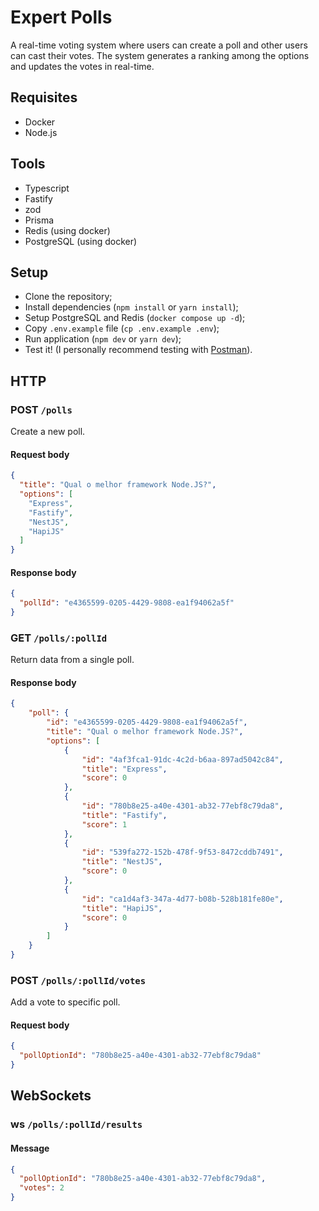 # Expert Polls

A real-time voting system where users can create a poll and other users can cast their votes. The system generates a ranking among the options and updates the votes in real-time.

## Requisites

- Docker
- Node.js

## Tools

- Typescript
- Fastify
- zod
- Prisma
- Redis (using docker)
- PostgreSQL (using docker)

## Setup

- Clone the repository;
- Install dependencies (`npm install` or `yarn install`);
- Setup PostgreSQL and Redis (`docker compose up -d`);
- Copy `.env.example` file (`cp .env.example .env`);
- Run application (`npm dev` or `yarn dev`);
- Test it! (I personally recommend testing with [Postman](https://www.postman.com/downloads/)).

## HTTP

### POST `/polls`

Create a new poll.

#### Request body

```json
{
  "title": "Qual o melhor framework Node.JS?",
  "options": [
    "Express",
    "Fastify",
    "NestJS",
    "HapiJS"
  ]
}
```

#### Response body

```json
{
  "pollId": "e4365599-0205-4429-9808-ea1f94062a5f"
}
```

### GET `/polls/:pollId`

Return data from a single poll.

#### Response body

```json
{
	"poll": {
		"id": "e4365599-0205-4429-9808-ea1f94062a5f",
		"title": "Qual o melhor framework Node.JS?",
		"options": [
			{
				"id": "4af3fca1-91dc-4c2d-b6aa-897ad5042c84",
				"title": "Express",
				"score": 0
			},
			{
				"id": "780b8e25-a40e-4301-ab32-77ebf8c79da8",
				"title": "Fastify",
				"score": 1
			},
			{
				"id": "539fa272-152b-478f-9f53-8472cddb7491",
				"title": "NestJS",
				"score": 0
			},
			{
				"id": "ca1d4af3-347a-4d77-b08b-528b181fe80e",
				"title": "HapiJS",
				"score": 0
			}
		]
	}
}
```

### POST `/polls/:pollId/votes`

Add a vote to specific poll.

#### Request body

```json
{
  "pollOptionId": "780b8e25-a40e-4301-ab32-77ebf8c79da8"
}
```

## WebSockets

### ws `/polls/:pollId/results`

#### Message

```json
{
  "pollOptionId": "780b8e25-a40e-4301-ab32-77ebf8c79da8",
  "votes": 2
}
```